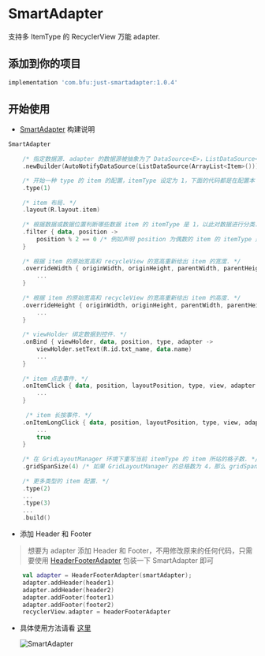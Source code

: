 # SmartAdapter
 支持多 ItemType 的 RecyclerView 万能 adapter.
 
## 添加到你的项目
```gradle
implementation 'com.bfu:just-smartadapter:1.0.4'
```
## 开始使用
* [SmartAdapter](https://github.com/groooooomit/just-smartadapter/blob/master/JustSmartAdapter/just-smartadapter/src/main/java/just/smartadapter/SmartAdapter.java) 构建说明
```kotlin
SmartAdapter
    
    /* 指定数据源. adapter 的数据源被抽象为了 DataSource<E>，ListDataSource<E> 是它的 List<E> 实现，AutoNotifyDataSource<E> 能够在数据源 item 变更时主动触发 adapter 的相应 notifyXXX 方法更新 recyclerView. */
    .newBuilder(AutoNotifyDataSource(ListDataSource(ArrayList<Item>())))

    /* 开始一种 type 的 item 的配置，itemType 设定为 1，下面的代码都是在配置本 itemType 的参数，直到碰到下一个 type(?) 配置为止. */
    .type(1) 
    
    /* item 布局. */
    .layout(R.layout.item) 
    
    /* 根据数据或数据位置判断哪些数据 item 的 itemType 是 1，以此对数据进行分类. */
    .filter { data, position -> 
        position % 2 == 0 /* 例如声明 position 为偶数的 item 的 itemType 是 1. */
    }
    
    /* 根据 item 的原始宽高和 recycleView 的宽高重新给出 item 的宽度. */
    .overrideWidth { originWidth, originHeight, parentWidth, parentHeight -> 
        ...
    }
    
    /* 根据 item 的原始宽高和 recycleView 的宽高重新给出 item 的高度. */
    .overrideHeight { originWidth, originHeight, parentWidth, parentHeight -> 
        ...
    }
    
    /* viewHolder 绑定数据到控件. */
    .onBind { viewHolder, data, position, type, adapter ->
        viewHolder.setText(R.id.txt_name, data.name)
        ...
    }
    
    /* item 点击事件. */
    .onItemClick { data, position, layoutPosition, type, view, adapter ->
        ...
    }
    
     /* item 长按事件. */
    .onItemLongClick { data, position, layoutPosition, type, view, adapter -> 
        ...
        true
    }
    
    /* 在 GridLayoutManager 环境下重写当前 itemType 的 item 所站的格子数. */
    .gridSpanSize(4) /* 如果 GridLayoutManager 的总格数为 4，那么 gridSpanSize(4) 表示当前 itemType 的 item 撑满 4 格，即独占一整行. */
    
    /* 更多类型的 item 配置. */
    .type(2)
    ...
    .type(3)
    ...
    .build()
```
* 添加 Header 和 Footer
> 想要为 adapter 添加 Header 和 Footer，不用修改原来的任何代码，只需要使用 [HeaderFooterAdapter](https://github.com/groooooomit/just-smartadapter/blob/master/JustSmartAdapter/just-smartadapter/src/main/java/just/smartadapter/wrapper/HeaderFooterAdapter.java) 包装一下 SmartAdapter 即可
```kotlin
    val adapter = HeaderFooterAdapter(smartAdapter);
    adapter.addHeader(header1)
    adapter.addHeader(header2)
    adapter.addFooter(footer1)
    adapter.addFooter(footer2)
    recyclerView.adapter = headerFooterAdapter
```
* 具体使用方法请看 [这里](https://github.com/groooooomit/just-smartadapter/blob/master/JustSmartAdapter/app/src/main/java/com/bfu/just/smartadapter/MainActivity.kt)  
  
    ![SmartAdapter](https://raw.githubusercontent.com/groooooomit/just-smartadapter/master/screenshots/smartadapter.gif "SmartAdapter")

